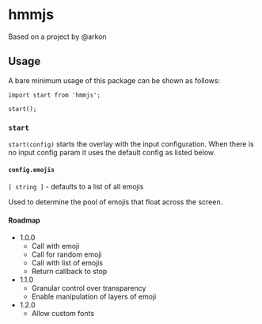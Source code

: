 # hmmjs
Based on a project by @arkon

## Usage

A bare minimum usage of this package can be shown as follows:
```
import start from 'hmmjs';

start();
```

### `start`
`start(config)` starts the overlay with the input configuration. When there is no
input config param it uses the default config as listed below.

#### `config.emojis`
`[ string ]` - defaults to a list of all emojis

Used to determine the pool of emojis that float across the screen.

#### Roadmap
* 1.0.0
    * Call with emoji
    * Call for random emoji
    * Call with list of emojis
    * Return callback to stop
* 1.1.0
    * Granular control over transparency
    * Enable manipulation of layers of emoji
* 1.2.0
    * Allow custom fonts
